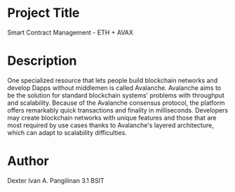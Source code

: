 # Project Title
Smart Contract Management - ETH + AVAX

# Description
One specialized resource that lets people build blockchain networks and develop Dapps without middlemen is called Avalanche. Avalanche aims to be the solution for standard blockchain systems' problems with throughput and scalability. Because of the Avalanche consensus protocol, the platform offers remarkably quick transactions and finality in milliseconds. Developers may create blockchain networks with unique features and those that are most required by use cases thanks to Avalanche's layered architecture, which can adapt to scalability difficulties.

# Author
Dexter Ivan A. Pangilinan 3.1 BSIT

